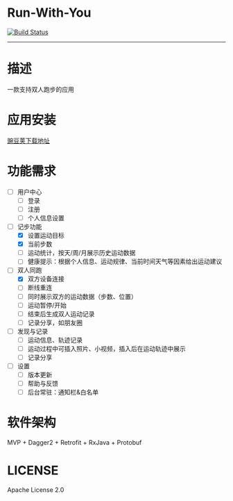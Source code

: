 # Run-With-You

[![Build Status](https://travis-ci.org/shensky711/Run-With-You.svg?branch=master)](https://travis-ci.org/shensky711/Run-With-You)

----------

# 描述
一款支持双人跑步的应用

# 应用安装
[豌豆荚下载地址](http://www.wandoujia.com/apps/site.hanschen.runwithyou)

# 功能需求

- [ ] 用户中心
    - [ ] 登录
    - [ ] 注册
    - [ ] 个人信息设置
- [ ] 记步功能
    - [x] 设置运动目标
    - [x] 当前步数
    - [ ] 运动统计，按天/周/月展示历史运动数据
    - [ ] 健康提示：根据个人信息、运动规律、当前时间天气等因素给出运动建议
- [ ] 双人同跑
    - [x] 双方设备连接
    - [ ] 断线重连
    - [ ] 同时展示双方的运动数据（步数、位置）
    - [ ] 运动暂停/开始
    - [ ] 结束后生成双人运动记录
    - [ ] 记录分享，如朋友圈
- [ ] 发现与记录
    - [ ] 运动信息、轨迹记录
    - [ ] 运动过程中可插入照片、小视频，插入后在运动轨迹中展示
    - [ ] 记录分享
- [ ] 设置
    - [ ] 版本更新
    - [ ] 帮助与反馈
    - [ ] 后台常驻：通知栏&白名单

# 软件架构
MVP + Dagger2 + Retrofit + RxJava + Protobuf

# LICENSE
Apache License 2.0